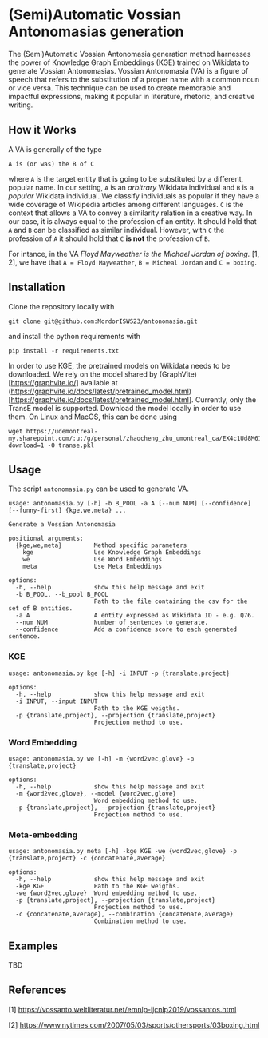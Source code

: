 # (Semi)Automatic Vossian Antonomasias generation

The (Semi)Automatic Vossian Antonomasia generation method harnesses the power of Knowledge Graph Embeddings (KGE) trained on Wikidata to generate Vossian Antonomasias. Vossian Antonomasia (VA) is a figure of speech that refers to the substitution of a proper name with a common noun or vice versa. This technique can be used to create memorable and impactful expressions, making it popular in literature, rhetoric, and creative writing.

## How it Works
A VA is generally of the type 

```
A is (or was) the B of C
```

where `A` is the target entity that is going to be substituted by a different, popular name. In our setting, `A` is an *arbitrary* Wikidata individual and `B` is a *popular* Wikidata individual. We classify individuals as popular if they have a wide coverage of Wikipedia articles among different languages.
`C` is the context that allows a VA to convey a similarity relation in a creative way. In our case, it is always equal to the profession of an entity.
It should hold that `A` and `B` can be classified as similar individual. However, with `C` the profession of `A` it should hold that `C` **is not** the profession of `B`.

For intance, in the VA *Floyd Mayweather is the Michael Jordan of boxing.* [1, 2], we have that `A = Floyd Mayweather`, `B = Micheal Jordan` and `C = boxing`.

## Installation

Clone the repository locally with

```
git clone git@github.com:MordorISWS23/antonomasia.git
```

and install the python requirements with

```
pip install -r requirements.txt
```


In order to use KGE, the pretrained models on Wikidata needs to be downloaded. We rely on the model shared by (GraphVite)[https://graphvite.io/] available at (https://graphvite.io/docs/latest/pretrained_model.html)[https://graphvite.io/docs/latest/pretrained_model.html].
Currently, only the TransE model is supported. Download the model locally in order to use them.
On Linux and MacOS, this can be done using

```
wget https://udemontreal-my.sharepoint.com/:u:/g/personal/zhaocheng_zhu_umontreal_ca/EX4c1Ud8M61KlDUn2U_yz_sBP_bXNuFnudfhRnYzWUFA2A?download=1 -O transe.pkl
```

## Usage

The script `antonomasia.py` can be used to generate VA.

```
usage: antonomasia.py [-h] -b B_POOL -a A [--num NUM] [--confidence] [--funny-first] {kge,we,meta} ...

Generate a Vossian Antonomasia

positional arguments:
  {kge,we,meta}         Method specific parameters
    kge                 Use Knowledge Graph Embeddings
    we                  Use Word Embeddings
    meta                Use Meta Embeddings

options:
  -h, --help            show this help message and exit
  -b B_POOL, --b_pool B_POOL
                        Path to the file containing the csv for the set of B entities.
  -a A                  A entity expressed as Wikidata ID - e.g. Q76.
  --num NUM             Number of sentences to generate.
  --confidence          Add a confidence score to each generated sentence.
```

### KGE
```
usage: antonomasia.py kge [-h] -i INPUT -p {translate,project}

options:
  -h, --help            show this help message and exit
  -i INPUT, --input INPUT
                        Path to the KGE weigths.
  -p {translate,project}, --projection {translate,project}
                        Projection method to use.
```

### Word Embedding
```
usage: antonomasia.py we [-h] -m {word2vec,glove} -p {translate,project}

options:
  -h, --help            show this help message and exit
  -m {word2vec,glove}, --model {word2vec,glove}
                        Word embedding method to use.
  -p {translate,project}, --projection {translate,project}
                        Projection method to use.
```

### Meta-embedding
```
usage: antonomasia.py meta [-h] -kge KGE -we {word2vec,glove} -p {translate,project} -c {concatenate,average}

options:
  -h, --help            show this help message and exit
  -kge KGE              Path to the KGE weigths.
  -we {word2vec,glove}  Word embedding method to use.
  -p {translate,project}, --projection {translate,project}
                        Projection method to use.
  -c {concatenate,average}, --combination {concatenate,average}
                        Combination method to use.
```

## Examples

TBD

## References

[1] https://vossanto.weltliteratur.net/emnlp-ijcnlp2019/vossantos.html

[2] https://www.nytimes.com/2007/05/03/sports/othersports/03boxing.html